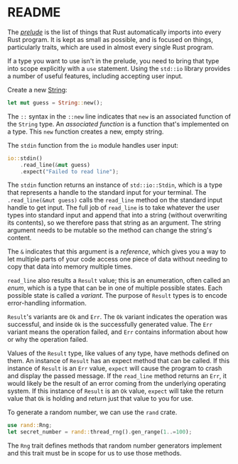 # README

The [_prelude_](https://doc.rust-lang.org/std/prelude/index.html) is the list
of things that Rust automatically imports into every Rust program. It is kept
as small as possible, and is focused on things, particularly traits, which are
used in almost every single Rust program.

If a type you want to use isn't in the prelude, you need to bring that type
into scope explicitly with a `use` statement. Using the `std::io` library
provides a number of useful features, including accepting user input.

Create a new [String](https://doc.rust-lang.org/std/string/struct.String.html):

```rust
let mut guess = String::new();
```

The `::` syntax in the `::new` line indicates that `new` is an associated
function of the `String` type. An _associated function_ is a function that's
implemented on a type. This `new` function creates a new, empty string.

The `stdin` function from the `io` module handles user input:

```rust
io::stdin()
    .read_line(&mut guess)
    .expect("Failed to read line");
```

The `stdin` function returns an instance of `std::io::Stdin`, which is a type
that represents a handle to the standard input for your terminal. The
`.read_line(&mut guess)` calls the `read_line` method on the standard input
handle to get input. The full job of `read_line` is to take whatever the user
types into standard input and append that into a string (without overwriting
its contents), so we therefore pass that string as an argument. The string
argument needs to be mutable so the method can change the string's content.

The `&` indicates that this argument is a _reference_, which gives you a way to
let multiple parts of your code access one piece of data without needing to
copy that data into memory multiple times.

`read_line` also results a `Result` value; this is an enumeration, often called
an _enum_, which is a type that can be in one of multiple possible states. Each
possible state is called a _variant_. The purpose of `Result` types is to
encode error-handling information.

`Result`'s variants are `Ok` and `Err`. The `Ok` variant indicates the
operation was successful, and inside `Ok` is the successfully generated value.
The `Err` variant means the operation failed, and `Err` contains information
about how or why the operation failed.

Values of the `Result` type, like values of any type, have methods defined on
them. An instance of `Result` has an expect method that can be called. If this
instance of `Result` is an `Err` value, `expect` will cause the program to
crash and display the passed message. If the `read_line` method returns an
`Err`, it would likely be the result of an error coming from the underlying
operating system. If this instance of `Result` is an `Ok` value, `expect` will
take the return value that `Ok` is holding and return just that value to you
for use.

To generate a random number, we can use the `rand` crate.

```rust
use rand::Rng;
let secret_number = rand::thread_rng().gen_range(1..=100);
```

The `Rng` trait defines methods that random number generators implement and
this trait must be in scope for us to use those methods.
